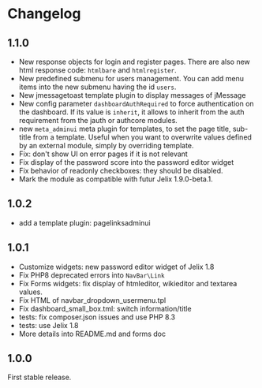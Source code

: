 Changelog
=========

1.1.0
-----

- New response objects for login and register pages. There are also new html response
  code: `htmlbare` and `htmlregister`.
- New predefined submenu for users management. You can add menu items into the
  new submenu having the id `users`.
- New jmessagetoast template plugin to display messages of jMessage
- New config parameter `dashboardAuthRequired` to force authentication on the dashboard.
  If its value is `inherit`, it allows to inherit from the auth requirement from 
  the jauth or authcore modules.
- new `meta_adminui` meta plugin for templates, to set the page title, sub-title
  from a template. Useful when you want to overwrite values defined by an 
  external module, simply by overriding template.
- Fix: don't show UI on error pages if it is not relevant
- Fix display of the password score into the password editor widget
- Fix behavior of readonly checkboxes: they should be disabled.
- Mark the module as compatible with futur Jelix 1.9.0-beta.1.

1.0.2
-----

- add a template plugin: pagelinksadminui

1.0.1
-----

- Customize widgets: new password editor widget of Jelix 1.8 
- Fix PHP8 deprecated errors into `NavBar\Link`
- Fix Forms widgets: fix display of htmleditor, wikieditor and textarea values.
- Fix HTML of navbar_dropdown_usermenu.tpl
- Fix dashboard_small_box.tml: switch information/title
- tests: fix composer.json issues and use PHP 8.3
- tests: use Jelix 1.8
- More details into README.md and forms doc

1.0.0
-----

First stable release.
